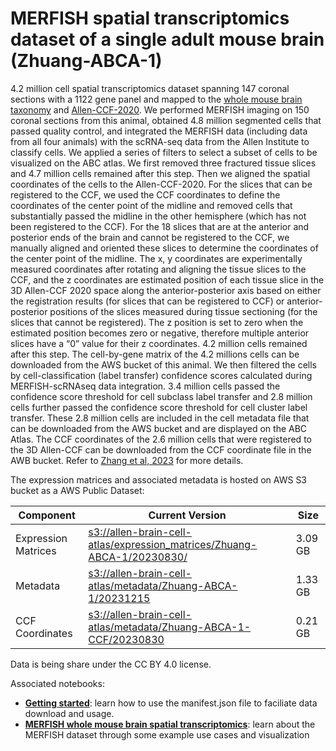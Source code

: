 # MERFISH spatial transcriptomics dataset of a single adult mouse brain (Zhuang-ABCA-1)

4.2 million cell spatial transcriptomics dataset spanning 147 coronal sections with a 1122 gene panel and mapped to the  [whole mouse brain taxonomy](WMB-taxonomy.md) and [Allen-CCF-2020](Allen-CCF-2020.md). We performed MERFISH imaging on 150 coronal sections from this animal, obtained 4.8 million segmented cells that passed quality control, and integrated the MERFISH data (including data from all four animals) with the scRNA-seq data from the Allen Institute to classify cells. We applied a series of filters to select a subset of cells to be visualized on the ABC atlas. We first removed three fractured tissue slices and 4.7 million cells remained after this step. Then we aligned the spatial coordinates of the cells to the Allen-CCF-2020. For the slices that can be registered to the CCF, we used the CCF coordinates to define the coordinates of the center point of the midline and removed cells that substantially passed the midline in the other hemisphere (which has not been registered to the CCF). For the 18 slices that are at the anterior and posterior ends of the brain and cannot be registered to the CCF, we manually aligned and oriented these slices to determine the coordinates of the center point of the midline. The x, y coordinates are experimentally measured coordinates after rotating and aligning the tissue slices to the CCF, and the z coordinates are estimated position of each tissue slice in the 3D Allen-CCF 2020 space along the anterior-posterior axis based on either the registration results (for slices that can be registered to CCF) or anterior-posterior positions of the slices measured during tissue sectioning (for the slices that cannot be registered). The z position is set to zero when the estimated position becomes zero or negative, therefore multiple anterior slices have a “0” value for their z coordinates. 4.2 million cells remained after this step. The cell-by-gene matrix of the 4.2 millions cells can be downloaded from the AWS bucket of this animal. We then filtered the cells by cell-classification (label transfer) confidence scores calculated during MERFISH-scRNAseq data integration. 3.4 million cells passed the confidence score threshold for cell subclass label transfer and 2.8 million cells further passed the confidence score threshold for cell cluster label transfer. These 2.8 million cells are included in the cell metadata file that can be downloaded from the AWS bucket and are displayed on the ABC Atlas. The CCF coordinates of the 2.6 million cells that were registered to the 3D Allen-CCF can be downloaded from the CCF coordinate file in the AWB bucket. Refer to [Zhang et al, 2023](https://doi.org/10.1101/2023.03.06.531348) for more details.

The expression matrices and associated metadata is hosted on AWS S3 bucket as a AWS Public Dataset:

| Component | Current Version | Size |
|---|--|---|
| Expression Matrices | [s3://allen-brain-cell-atlas/expression_matrices/Zhuang-ABCA-1/20230830/](https://allen-brain-cell-atlas.s3.us-west-2.amazonaws.com/index.html#expression_matrices/Zhuang-ABCA-1/20230830/) | 3.09 GB |
| Metadata | [s3://allen-brain-cell-atlas/metadata/Zhuang-ABCA-1/20231215](https://allen-brain-cell-atlas.s3.us-west-2.amazonaws.com/index.html#metadata/Zhuang-ABCA-1/20231215/) | 1.33 GB |
| CCF Coordinates | [s3://allen-brain-cell-atlas/metadata/Zhuang-ABCA-1-CCF/20230830](https://allen-brain-cell-atlas.s3.us-west-2.amazonaws.com/index.html#metadata/Zhuang-ABCA-1-CCF/20230830/) | 0.21 GB |

Data is being share under the CC BY 4.0 license.

Associated notebooks:
* [**Getting started**](../notebooks/getting_started.ipynb): learn how to use the manifest.json file to faciliate data download and usage.
* [**MERFISH whole mouse brain spatial transcriptomics**](../notebooks/zhuang_merfish_tutorial.ipynb): learn about the MERFISH dataset through some example use cases and visualization
